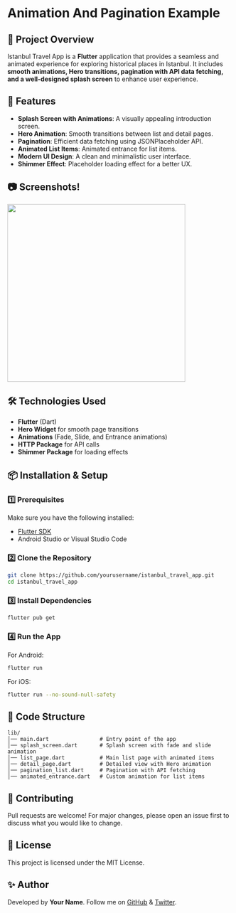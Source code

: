 # Animation And Pagination Example

## 📌 Project Overview
Istanbul Travel App is a **Flutter** application that provides a seamless and animated experience for exploring historical places in Istanbul. It includes **smooth animations, Hero transitions, pagination with API data fetching, and a well-designed splash screen** to enhance user experience.

## 🚀 Features
- **Splash Screen with Animations**: A visually appealing introduction screen.
- **Hero Animation**: Smooth transitions between list and detail pages.
- **Pagination**: Efficient data fetching using JSONPlaceholder API.
- **Animated List Items**: Animated entrance for list items.
- **Modern UI Design**: A clean and minimalistic user interface.
- **Shimmer Effect**: Placeholder loading effect for a better UX.

## 📷 Screenshots! 

<img height=400 src='https://github.com/user-attachments/assets/734c05cf-2cec-4dc2-b510-a3081b764fd1'>

## 🛠 Technologies Used
- **Flutter** (Dart)
- **Hero Widget** for smooth page transitions
- **Animations** (Fade, Slide, and Entrance animations)
- **HTTP Package** for API calls
- **Shimmer Package** for loading effects

## 📦 Installation & Setup
### 1️⃣ Prerequisites
Make sure you have the following installed:
- [Flutter SDK](https://flutter.dev/docs/get-started/install)
- Android Studio or Visual Studio Code

### 2️⃣ Clone the Repository
```bash
git clone https://github.com/yourusername/istanbul_travel_app.git
cd istanbul_travel_app
```

### 3️⃣ Install Dependencies
```bash
flutter pub get
```

### 4️⃣ Run the App
For Android:
```bash
flutter run
```
For iOS:
```bash
flutter run --no-sound-null-safety
```

## 📜 Code Structure
```
lib/
│── main.dart                # Entry point of the app
│── splash_screen.dart       # Splash screen with fade and slide animation
│── list_page.dart           # Main list page with animated items
│── detail_page.dart         # Detailed view with Hero animation
│── pagination_list.dart     # Pagination with API fetching
│── animated_entrance.dart   # Custom animation for list items
```

## 🤝 Contributing
Pull requests are welcome! For major changes, please open an issue first to discuss what you would like to change.

## 📄 License
This project is licensed under the MIT License.

## ✨ Author
Developed by **Your Name**. Follow me on [GitHub](https://github.com/yourusername) & [Twitter](https://twitter.com/yourhandle).

